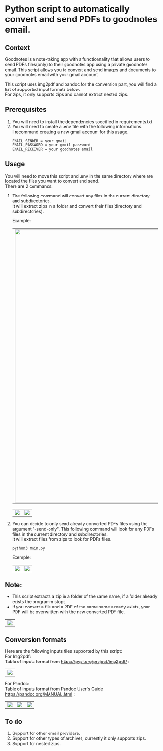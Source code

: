 # Python script to automatically convert and send PDFs to goodnotes email.

## Context

Goodnotes is a note-taking app with a functionnality that allows users to send PDFs files(only) to their goodnotes app using a private goodnotes email.
This script allows you to convert and send images and documents to your goodnotes email with your gmail account.

This script uses img2pdf and pandoc for the conversion part, you will find a list of supported input formats below.\
For zips, it only supports zips and cannot extract nested zips.

## Prerequisites
1. You will need to install the dependencies specified in requirements.txt
2. You will need to create a .env file with the following informations.\
   I recommand creating a new gmail account for this usage.
   ```
   EMAIL_SENDER = your gmail
   EMAIL_PASSWORD = your gmail password
   EMAIL_RECEIVER = your goodnotes email
   ```

## Usage

You will need to move this script and .env in the same directory where are located the files you want to convert and send.\
There are 2 commands:

1. The following command will convert any files in the current directory and subdirectories.\
   It will extract zips in a folder and convert their files(directory and subdirectories).
   
   Example:
   <table>
      <tr>
         <td valign="middle"><img src="https://github.com/01MI/convert-and-send-pdf-files-to-goodnotes-email/assets/151965188/51beda88-68d2-4f78-abc0-c872b6133915" width="900"></td>
      </tr>
   </table>
   <table>
      <tr>
        <td align="middle"><img src="https://github.com/01MI/convert-and-send-pdf-files-to-goodnotes-email/assets/151965188/194dd68c-afa3-428f-9d38-cc21b896e5b3"></td>
        <td align="middle"><img src="https://github.com/01MI/convert-and-send-pdf-files-to-goodnotes-email/assets/151965188/4da23303-d4e2-4759-9508-2519744437c8"></td>
      </tr>
   </table>


3. You can decide to only send already converted PDFs files using the argument "-send-only".
   This following command will look for any PDFs files in the current directory and subdirectories.\
   It will extract files from zips to look for PDFs files.
   ```bash
   python3 main.py
   ```
   Exemple:
   <table>
      <tr>
         <td valign="middle"><img src="https://github.com/01MI/convert-and-send-pdf-files-to-goodnotes-email/assets/151965188/6071df21-c0c8-4b2e-aa3a-3fc8304aff32"></td>
         <td valign="middle"><img src="https://github.com/01MI/convert-and-send-pdf-files-to-goodnotes-email/assets/151965188/9c8a7bc9-0d5c-47bf-9d21-84a5fe52bbac"></td>
      </tr>
   </table>

## Note: 
- This script extracts a zip in a folder of the same name, if a folder already exists the programm stops.
- If you convert a file and a PDF of the same name already exists, your PDF will be overwritten with the new converted PDF file.
<table>
   <tr>
      <td valign="middle"><img src="https://github.com/01MI/convert-and-send-pdf-files-to-goodnotes-email/assets/151965188/a22a93cb-40cc-46d4-a7ed-a8dd95f00a78"></td>
   </tr>
</table>

## Conversion formats

Here are the following inputs files supported by this script:\
For Img2pdf:\
Table of inputs format from https://pypi.org/project/img2pdf/ : 
<table>
   <tr>
      <td valign="middle"><img src="https://github.com/01MI/convert-and-send-pdf-files-to-goodnotes-email/assets/151965188/f4ec4b68-a10d-450f-b7b2-532dcc7aeb69"></td>
   </tr>
</table>

For Pandoc:\
Table of inputs format from Pandoc User's Guide https://pandoc.org/MANUAL.html :
<table>
   <tr>
      <td valign="middle"><img src="https://github.com/01MI/convert-and-send-pdf-files-to-goodnotes-email/assets/151965188/cd66ed21-a0fe-418e-ae96-409860ff0fdf"></td>
      <td valign="middle"><img src="https://github.com/01MI/convert-and-send-pdf-files-to-goodnotes-email/assets/151965188/093407d0-345f-4388-a4f2-295b422fac5c"></td>
      <td valign="middle"><img src="https://github.com/01MI/convert-and-send-pdf-files-to-goodnotes-email/assets/151965188/160c9900-d4cc-4352-b33d-6e22b05d032a"></td>
   </tr>
</table>

## To do

1. Support for other email providers.
2. Support for other types of archives, currently it only supports zips.
3. Support for nested zips.








